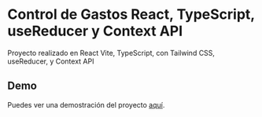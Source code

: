 # Control de Gastos React, TypeScript, useReducer y Context API

Proyecto realizado en React Vite, TypeScript, con Tailwind CSS, useReducer, y Context API

## Demo

Puedes ver una demostración del proyecto [aquí](https://control-de-gastos-react-jsb.netlify.app/).
